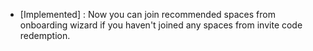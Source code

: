 - [Implemented] : Now you can join recommended spaces from onboarding wizard if you haven't joined any spaces from invite code redemption. 